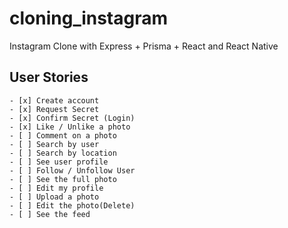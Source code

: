 # cloning_instagram    

Instagram Clone with Express + Prisma + React and React Native  

## User Stories

    - [x] Create account
    - [x] Request Secret
    - [x] Confirm Secret (Login)
    - [x] Like / Unlike a photo
    - [ ] Comment on a photo
    - [ ] Search by user
    - [ ] Search by location
    - [ ] See user profile
    - [ ] Follow / Unfollow User
    - [ ] See the full photo
    - [ ] Edit my profile
    - [ ] Upload a photo
    - [ ] Edit the photo(Delete)
    - [ ] See the feed


